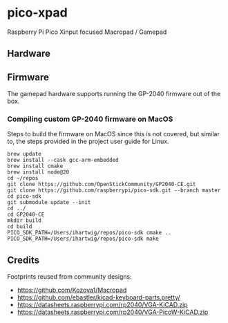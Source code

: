# pico-xpad
Raspberry Pi Pico Xinput focused Macropad / Gamepad

## Hardware


## Firmware

The gamepad hardware supports running the GP-2040 firmware out of the box.

### Compiling custom GP-2040 firmware on MacOS

Steps to build the firmware on MacOS since this is not covered, but similar to, the steps provided in the project user guide for Linux.

```
brew update
brew install --cask gcc-arm-embedded
brew install cmake
brew install node@20
cd ~/repos
git clone https://github.com/OpenStickCommunity/GP2040-CE.git
git clone https://github.com/raspberrypi/pico-sdk.git --branch master
cd pico-sdk
git submodule update --init
cd ../
cd GP2040-CE
mkdir build
cd build
PICO_SDK_PATH=/Users/ihartwig/repos/pico-sdk cmake ..
PICO_SDK_PATH=/Users/ihartwig/repos/pico-sdk make
```

## Credits

Footprints reused from community designs:
* https://github.com/Kozova1/Macropad
* https://github.com/ebastler/kicad-keyboard-parts.pretty/
* https://datasheets.raspberrypi.com/rp2040/VGA-KiCAD.zip
* https://datasheets.raspberrypi.com/rp2040/VGA-PicoW-KiCAD.zip
